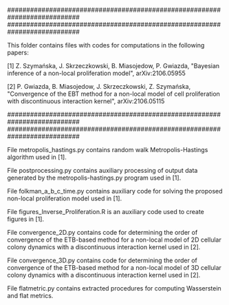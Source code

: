 ###########################################################################
###########################################################################

This folder contains files with codes for computations in the following papers:

[1] Z. Szymańska, J. Skrzeczkowski, B. Miasojedow, P. Gwiazda, "Bayesian inference of a non-local proliferation model", arXiv:2106.05955

[2] P. Gwiazda, B. Miasojedow, J. Skrzeczkowski, Z. Szymańska, "Convergence of the EBT method for a non-local model of cell proliferation with discontinuous interaction kernel", arXiv:2106.05115

###########################################################################
###########################################################################

File metropolis_hastings.py contains random walk Metropolis-Hastings algorithm used in [1].

File postprocessing.py contains auxiliary processing of output data generated by the metropolis-hastings.py program used in [1].

File folkman_a_b_c_time.py contains auxiliary code for solving the proposed non-local proliferation model used in [1].

File figures_Inverse_Proliferation.R is an auxiliary code used to create figures in [1].

File convergence_2D.py contains code for determining the order of convergence of the ETB-based method for a non-local model of 2D cellular colony dynamics with a discontinuous interaction kernel used in [2].

File convergence_3D.py contains code for determining the order of convergence of the ETB-based method for a non-local model of 3D cellular colony dynamics with a discontinuous interaction kernel used in [2].

File flatmetric.py contains extracted procedures for computing Wasserstein and flat metrics.
